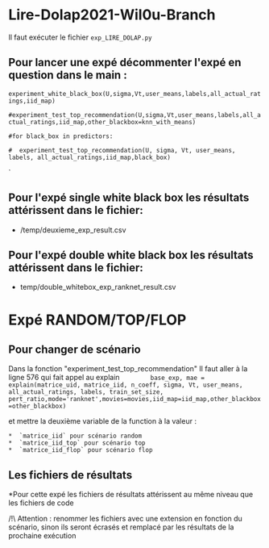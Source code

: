 # Lire-Dolap2021-Wil0u-Branch

Il faut exécuter le fichier `exp_LIRE_DOLAP.py`

## Pour lancer une expé décommenter l'expé en question dans le main :

`experiment_white_black_box(U,sigma,Vt,user_means,labels,all_actual_ratings,iid_map)`

`#experiment_test_top_recommendation(U,sigma,Vt,user_means,labels,all_actual_ratings,iid_map,other_blackbox=knn_with_means)`

`#for black_box in predictors:`

`#  experiment_test_top_recommendation(U, sigma, Vt, user_means, labels, all_actual_ratings,iid_map,black_box)`

`

## Pour l'expé single white black box les résultats attérissent dans le fichier:
* /temp/deuxieme_exp_result.csv

## Pour l'expé double white black box les résultats attérissent dans le fichier: 
* temp/double_whitebox_exp_ranknet_result.csv

# Expé RANDOM/TOP/FLOP 
## Pour changer de scénario

Dans la fonction "experiment_test_top_recommendation" 
Il faut aller à la ligne 576 qui fait appel au explain 
 `        base_exp, mae = explain(matrice_uid, matrice_iid, n_coeff, sigma, Vt, user_means, all_actual_ratings, labels, train_set_size, pert_ratio,mode='ranknet',movies=movies,iid_map=iid_map,other_blackbox=other_blackbox)`


et mettre la deuxième variable de la function à la valeur : 

	*  `matrice_iid` pour scénario random
	*  `matrice_iid_top` pour scénario top
	*  `matrice_iid_flop` pour scénario flop

## Les fichiers de résultats
*Pour cette expé les fichiers de résultats attérissent au même niveau que les fichiers de code

/!\ Attention : renommer les fichiers avec une extension en fonction du scénario, sinon ils seront écrasés et remplacé par les résultats de la prochaine exécution



